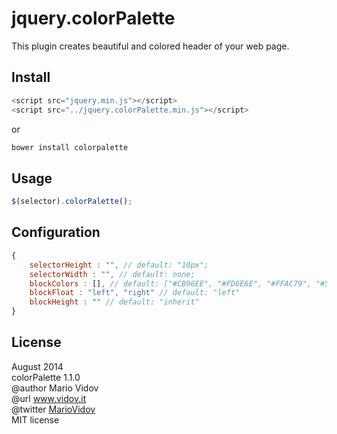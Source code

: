# jquery.colorPalette
This plugin creates beautiful and colored header of your web page.
## Install
```javascript
<script src="jquery.min.js"></script>
<script src="../jquery.colorPalette.min.js"></script>
```
or 
```javascript
bower install colorpalette
```
## Usage
```javascript
$(selector).colorPalette();
```
## Configuration
```javascript
{
    selectorHeight : "", // default: "10px";
    selectorWidth : "", // default: none;
    blockColors : [], // default: ["#CB96EE", "#FD6E6E", "#FFAC79", "#52596B", "#26D7B1"]
    blockFloat : "left", "right" // default: "left"
    blockHeight : "" // default: "inherit"
}
```
## License
August 2014 <br />
colorPalette 1.1.0 <br />
@author Mario Vidov <br />
@url <a href="http://vidov.it" target="_blank">www.vidov.it</a> <br />
@twitter  <a href="http://twitter.com/MarioVidov" target="_blank">MarioVidov</a> <br />
MIT license
